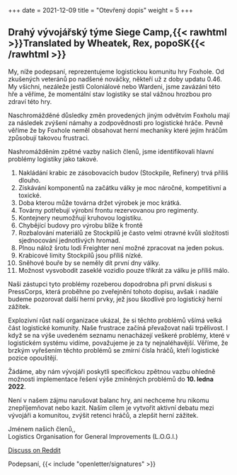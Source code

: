 +++
date = 2021-12-09
title = "Otevřený dopis"
weight = 5
+++
## Drahý vývojářský týme Siege Camp,{{< rawhtml >}}<span class="translated" lang="en">Translated by Wheatek, Rex, popoSK</span>{{< /rawhtml >}}

My, níže podepsaní, reprezentujeme logistickou komunitu hry Foxhole. Od zkušených veteránů po nadšené nováčky, někteří už z doby updatu 0.46. My všichni, nezáleže jestli Coloniálové nebo Wardeni, jsme zavázáni této hře a věříme, že momentální stav logistiky se stal vážnou hrozbou pro zdraví této hry.

Naschromážděné důsledky změn provedených jiným odvětvím Foxholu mají za následek zvýšení námahy a zodpovědnosti pro logistické hráče. Pevně věříme že by Foxhole neměl obsahovat herní mechaniky které jejím hráčům způsobují takovou frustraci.

Nashromážděním zpětné vazby našich členů, jsme identifikovali hlavní problémy logistiky jako takové.

1. Nakládání krabic ze zásobovacích budov (Stockpile, Refinery) trvá příliš dlouho.
2. Získávání komponentů na začátku války je moc náročné, kompetitivní a toxické.
3. Doba kterou může továrna držet výrobek je moc krátká.
4. Továrny potřebují výrobní frontu rezervovanou pro regimenty.
5. Kontejnery neumožňují kruhovou logistiku. 
6. Chybějící budovy pro výrobu blíže k frontě
7. Rozbalování materiálů ze Stockpilů je často velmi otravné kvůli složitosti sjednocování jednotlivých hromad.
8. Plnou nálož šrotu lodi Freighter není možné zpracovat na jeden pokus.
9. Krabicové limity Stockpilů jsou příliš nízké.
10. Sněhové bouře by se neměly dít první dny války.
11. Možnost vysvobodit zaseklé vozidlo pouze třikrát za válku je příliš málo.

Naši zástupci tyto problémy rozeberou dopodrobna při první diskusi s PressCorps, která proběhne po zveřejnění tohoto dopisu, avšak i nadále budeme pozorovat další herní prvky, jež jsou škodlivé pro logistický herní zážitek.

Explozivní růst naší organizace ukázal, že si těchto problémů všímá velká část logistické komunity. Naše frustrace začíná převažovat naši trpělivost. I když se na výše uvedeném seznamu nenacházejí veškeré problémy, které v logistickém systému vidíme, považujeme je za ty nejnaléhavější. Věříme, že brzkým vyřešením těchto problémů se zmírní čísla hráčů, kteří logistické pozice opouštějí. 

Žádáme, aby nám vývojáři poskytli specifickou zpětnou vazbu ohledně možnosti implementace řešení výše zmíněných problémů do **10. ledna 2022**.

Není v našem zájmu narušovat balanc hry, ani nechceme hru nikomu znepříjemňovat nebo kazit. Naším cílem je vytvořit aktivní debatu mezi vývojáři a komunitou, zvýšit retenci hráčů, a zlepšit herní zážitek.

Jménem našich členů,,<br>Logistics Organisation for General Improvements (L.O.G.I.)

[Discuss on Reddit](https://www.reddit.com/r/foxholegame/comments/rcnmgd/below_is_logis_open_letter_to_the_developers_with)

Podepsaní, {{< include "openletter/signatures" >}}